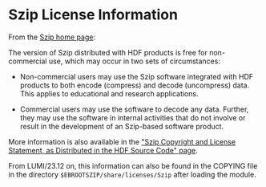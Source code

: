 # Szip License Information

From the [Szip home page](https://support.hdfgroup.org/doc_resource/SZIP/):

The version of Szip distributed with HDF products is free for non-commercial use, 
which may occur in two sets of circumstances:

-   Non-commercial users may use the Szip software integrated with HDF products to 
    both encode (compress) and decode (uncompress) data. This applies to educational 
    and research applications.

-   Commercial users may use the software to decode any data. Further, they may use 
    the software in internal activities that do not involve or result in the development 
    of an Szip-based software product.

More information is also available in the 
["Szip Copyright and License Statement, as Distributed in the HDF Source Code" page](https://support.hdfgroup.org/doc_resource/SZIP/Commercial_szip.html).

From LUMI/23.12 on, this information can also be found in the COPYING file in the 
directory `$EBROOTSZIP/share/licenses/Szip` after loading the module.
